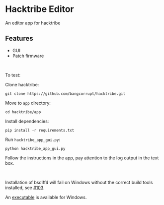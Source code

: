 # Hacktribe Editor

An editor app for hacktribe

## Features
 - GUI
 - Patch firmware

<br/>

To test:

Clone hacktribe:

    git clone https://github.com/bangcorrupt/hacktribe.git

Move to `app` directory:

    cd hacktribe/app

Install dependencies:

    pip install -r requirements.txt

Run `hacktribe_app_gui.py`:

    python hacktribe_app_gui.py

Follow the instructions in the app, pay attention to the log output in the text box.

<br/>

Installation of bsdiff4 will fail on Windows without the correct build tools installed, see [#103](https://github.com/bangcorrupt/hacktribe/issues/103).

An [executable](https://github.com/bangcorrupt/hacktribe/raw/dev/app/hacktribe-gui.exe)  is available for Windows.


